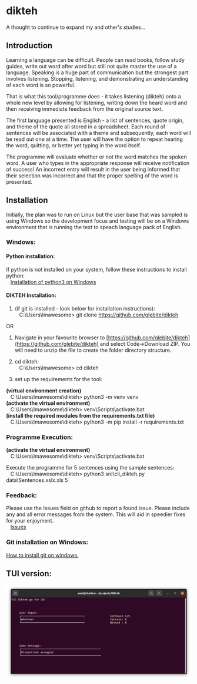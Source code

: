 # dikteh  
A thought to continue to expand my and other's studies...  

## Introduction  
Learning a language can be difficult.  People can read books, follow study guides, write out word after word but still not quite master the use of a language.  Speaking is a huge part of communication but the strongest part involves listening.  Stopping, listening, and demonstrating an understanding of each word is so powerful.  

That is what this tool/programme does - it takes listening (dikteh) onto a whole new level by allowing for listening, writing down the heard word and then receiving immediate feedback from the original source text.  

The first language presented is English - a list of sentences, quote origin, and theme of the quote all stored in a spreadsheet.  Each round of sentences will be associated with a theme and subsequently, each word will be read out one at a time.  The user will have the option to repeat hearing the word, quitting, or better yet typing in the word itself.  

The programme will evaluate whether or not the word matches the spoken word.  A user who types in the appropriate response will receive notification of success!  An incorrect entry will result in the user being informed that their selection was incorrect and that the proper spelling of the word is presented.  

## Installation  
Initially, the plan was to run on Linux but the user base that was sampled is using Windows so the development focus and testing will be on a Windows environment that is running the text to speach language pack of English.  

### Windows:  

#### Python installation:  
If python is not installed on your system, follow these instructions to install python:  
&nbsp;&nbsp;&nbsp;[Installation of python3 on Windows](https://phoenixnap.com/kb/how-to-install-python-3-windows)  

#### DIKTEH Installation:  
1) (if git is installed - look below for installation instructions):  
&nbsp;&nbsp;&nbsp;C:\Users\Imawesome> git clone https://github.com/glebite/dikteh  

OR  

1) Navigate in your favourite browser to [https://github.com/glebite/dikteh](https://github.com/glebite/dikteh) and select Code->Download ZIP.  You will need to unzip the file to create the folder directory structure.  

2) cd dikteh:  
&nbsp;&nbsp;&nbsp;C:\Users\Imawesome> cd dikteh  

3) set up the requirements for the tool:  

**(virtual environment creation)**  
&nbsp;&nbsp;&nbsp;C:\Users\Imawesome\dikteh> python3 -m venv venv  
**(activate the virtual environment)**  
&nbsp;&nbsp;&nbsp;C:\Users\Imawesome\dikteh> venv\Scripts\activate.bat  
**(install the required modules from the requirements.txt file)**  
&nbsp;&nbsp;&nbsp;C:\Users\Imawesome\dikteh> python3 -m pip install -r requirements.txt

### Programme Execution:  
**(activate the virtual environment)**  
&nbsp;&nbsp;&nbsp;C:\Users\Imawesome\dikteh> venv\Scripts\activate.bat  

Execute the programme for 5 sentences using the sample sentences:  
&nbsp;&nbsp;&nbsp;C:\Users\Imawesome\dikteh> python3 src\cli_dikteh.py data\Sentences.xslx.xls 5  

### Feedback:  
Please use the Issues field on github to report a found issue.  Please include any and all error messages from the system.  This will aid in speedier fixes for your enjoyment.  
&nbsp;&nbsp;&nbsp;[Issues](https://github.com/glebite/dikteh/issues)  


### Git installation on Windows:  

[How to install git on windows.](https://phoenixnap.com/kb/how-to-install-git-windows)  

## TUI version:  
  
![TUI screenshot sample](./images/TUI-concept-view.png)



